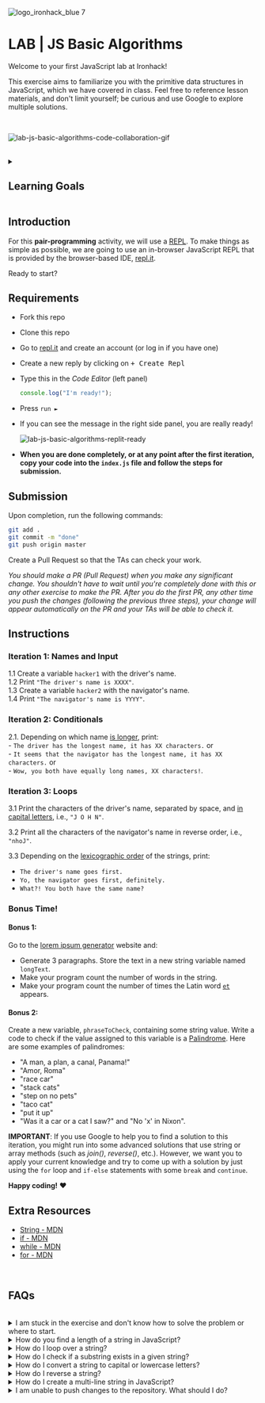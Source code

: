 ![logo_ironhack_blue 7](https://user-images.githubusercontent.com/23629340/40541063-a07a0a8a-601a-11e8-91b5-2f13e4e6b441.png)

# LAB | JS Basic Algorithms

Welcome to your first JavaScript lab at Ironhack!

This exercise aims to familiarize you with the primitive data structures in JavaScript, which we have covered in class. Feel free to reference lesson materials, and don't limit yourself; be curious and use Google to explore multiple solutions.

<br>

![lab-js-basic-algorithms-code-collaboration-gif](https://education-team-2020.s3.eu-west-1.amazonaws.com/web-dev/lab-js-basic-algorithms-code-collaboration-gif.gif)

<br>

<details>
  <summary>
   <h2>Learning Goals</h2>
  </summary>

  This exercise allows you to practice and apply the concepts and techniques taught in class. 

  Upon completion of this exercise, you will be able to:

  - Declare variables using `const` and `let` keywords and use them to store values.
  - Assign values to variables using assignment operators (`=` , `+=` , `-=` , etc.).
  - Use conditional statements (`if`, `else if`, `else`) and logical operators (AND, OR, NOT) to control the flow of the program.
  - Access and compare string characters, substrings and length.
  - Manipulate strings using basic string methods and proper (`toUpperCase()`, `toLowerCase()`, etc.).
  - Compare values using the comparison operators (`<` , `>` , `<=` , `>=` , `===`).
  - Use `for` or `while` loops to iterate over strings in normal and reverse order.

  <br>
  <hr> 

</details>

## Introduction

For this **pair-programming** activity, we will use a [REPL](https://en.wikipedia.org/wiki/Read–eval–print_loop). To make things as simple as possible, we are going to use an in-browser JavaScript REPL that is provided by the browser-based IDE, [repl.it](https://replit.com/languages/javascript).

Ready to start?

## Requirements

- Fork this repo
- Clone this repo
- Go to [repl.it](https://repl.it/languages/nodejs) and create an account (or log in if you have one)
- Create a new reply by clicking on <kbd>+ Create Repl</kbd>
- Type this in the *Code Editor* (left panel)
  ```javascript
  console.log("I'm ready!");
  ```
- Press `run ►`
- If you can see the message in the right side panel, you are really ready!

  ![lab-js-basic-algorithms-replit-ready](https://education-team-2020.s3.eu-west-1.amazonaws.com/web-dev/lab-js-basic-algorithms-replit-ready.png)

- **When you are done completely, or at any point after the first iteration, copy your code into the `index.js` file and follow the steps for submission.**

## Submission

Upon completion, run the following commands:

```bash
git add .
git commit -m "done"
git push origin master
```

Create a Pull Request so that the TAs can check your work.

*You should make a PR (Pull Request) when you make any significant change. You shouldn't have to wait until you're completely done with this or any other exercise to make the PR. After you do the first PR, any other time you push the changes (following the previous three steps), your change will appear automatically on the PR and your TAs will be able to check it.*

<!-- ## Submission -->

<!-- When you are done and you have checked that everything works fine, click on the **Share** button and copy the link from the *Share Link* field. Send this link to your TAs so they can check up on your work.
![](https://s3-eu-west-1.amazonaws.com/ih-materials/uploads/upload_b2aa98f91affe5d4c5f12f216b069184.png) -->

## Instructions

### Iteration 1: Names and Input

  1.1 Create a variable `hacker1` with the driver's name. <br>
  1.2 Print `"The driver's name is XXXX"`.<br>
  1.3 Create a variable `hacker2` with the navigator's name.<br>
  1.4 Print `"The navigator's name is YYYY"`.

### Iteration 2: Conditionals

  2.1. Depending on which name [is longer](https://developer.mozilla.org/en-US/docs/Web/JavaScript/Reference/Global_Objects/String/length), print:
  <br>
    - `The driver has the longest name, it has XX characters.` or <br>
    - `It seems that the navigator has the longest name, it has XX characters.` or <br>
    - `Wow, you both have equally long names, XX characters!`.

### Iteration 3: Loops

  3.1 Print the characters of the driver's name, separated by space, and [in capital letters](https://developer.mozilla.org/en-US/docs/Web/JavaScript/Reference/Global_Objects/String/toUpperCase), i.e., `"J O H N"`.

  3.2 Print all the characters of the navigator's name in reverse order, i.e., `"nhoJ"`.

  3.3 Depending on the [lexicographic order](https://en.wikipedia.org/wiki/Lexicographical_order) of the strings, print: <br>

- `The driver's name goes first.` <br>
- `Yo, the navigator goes first, definitely.` <br>
- `What?! You both have the same name?`

### Bonus Time!

#### Bonus 1:

Go to the [lorem ipsum generator](http://www.lipsum.com/) website and:

  - Generate 3 paragraphs. Store the text in a new string variable named `longText`.
  - Make your program count the number of words in the string.
  - Make your program count the number of times the Latin word [`et`](https://en.wiktionary.org/wiki/et#Latin) appears.

#### Bonus 2:

Create a new variable, `phraseToCheck`, containing some string value. Write a code to check if the value assigned to this variable is a [Palindrome](https://en.wikipedia.org/wiki/Palindrome). Here are some examples of palindromes: 

  - "A man, a plan, a canal, Panama!"
  - "Amor, Roma"
  - "race car"
  - "stack cats"
  - "step on no pets"
  - "taco cat"
  - "put it up"
  - "Was it a car or a cat I saw?" and "No 'x' in Nixon".

  __IMPORTANT__: If you use Google to help you to find a solution to this iteration, you might run into some advanced solutions that use string or array methods (such as _join()_, _reverse()_, etc.). However, we want you to apply your current knowledge and try to come up with a solution by just using the `for` loop and `if-else` statements with some `break` and `continue`.

__Happy coding!__ :heart:

## Extra Resources

- [String - MDN](https://developer.mozilla.org/en-US/docs/Web/JavaScript/Reference/Global_Objects/String)
- [if - MDN](https://developer.mozilla.org/en-US/docs/Web/JavaScript/Reference/Statements/if...else)
- [while - MDN](https://developer.mozilla.org/en-US/docs/Web/JavaScript/Reference/Statements/while)
- [for - MDN](https://developer.mozilla.org/en-US/docs/Web/JavaScript/Reference/Statements/for)

<br>

## FAQs

<br>

<details>
  <summary>I am stuck in the exercise and don't know how to solve the problem or where to start.</summary>
  <br>

  If you are stuck in your code and don't know how to solve the problem or where to start, you should take a step back and try to form a clear question about the specific issue you are facing. This will help you narrow down the problem and come up with potential solutions.

  For example, is it a concept that you don't understand, or are you receiving an error message that you don't know how to fix? It is usually helpful to try to state the problem as clearly as possible, including any error messages you are receiving. This can help you communicate the issue to others and potentially get help from classmates or online resources. 

  Once you have a clear understanding of the problem, you will be able to start working toward the solution.

  [Back to top](#faqs)
</details>

<details>
  <summary>How do you find a length of a string in JavaScript?</summary>
  <br>

  To find the length of a string, you can use the `length` property. Here is an example:

  ```js
  const str = "Hello, world!"";
  console.log(str.length); // 13
  ```

  The `length` property returns the number of characters in the string, including spaces and special characters.

  [Back to top](#faqs)
</details>

<details>
  <summary>How do I loop over a string?</summary>
  <br>

  Here is an example of using a `for` loop to loop over a string:

  ```js
  let str = "ironhack";

  for (let i = 0; i < str.length; i++) {
    console.log(str[i]);
  }
  ```

  This code will iterate over each character in the `str` string. The loop will run for as many iterations as there are characters in the string. 
  On each iteration, the loop will log the current character to the console.

  [Back to top](#faqs)
</details>

<details>
  <summary>How do I check if a substring exists in a given string?</summary>
  <br>

  You can use the `includes()` method to check if a substring exists in a given string. 

  This method returns a boolean value  (`true` or `false`) indicating whether the string it is called on includes the substring specified as an argument.

  Example:

  ```js
  let str = "hello world";

  console.log(str.includes("hello"));  // true
  console.log(str.includes("world"));  // true
  console.log(str.includes("bye"));    // false
  ```

  <br>

  You can also use the `indexOf()` method, which returns the index of the first occurrence of the substring within the string, or -1 if the substring is not found.

  Example:

  ```js
  let str = "hello world";

  console.log(str.indexOf("h"));      // 0
  console.log(str.indexOf("world"));  // 6
  console.log(str.indexOf("bye"));    // -1
  ```

  [Back to top](#faqs)
</details>

<details>
  <summary>How do I convert a string to capital or lowercase letters?</summary>
  <br>

  #### Uppercase

  To convert a string to *uppercase* letters, use the `toUpperCase()` method. The method `toUpperCase()` returns a new string with all the characters in uppercase.

  Example:

  ```js
  let str = "ironhack";

  console.log(str.toUpperCase());  // "IRONHACK"
  ```

  <br>

  #### Lowercase

  To convert a string to all *lowercase* letters, you can use the `toLowerCase()` method. This method returns a new string with all the characters in lowercase.

  Example:

  ```js
  let str = "IRONHACK";

  console.log(str.toLowerCase());  // "ironhack"
  ```

  It's important to note that methods `toUpperCase()` and `toLowerCase()` do not modify the original string. They return a new string that has been converted to the desired case.

  [Back to top](#faqs)
</details>

<details>
  <summary>How do I reverse a string?</summary>
  <br>

  You can use a `for` loop to iterate over the characters of the string and add them to a new string in reverse order.

  Example:

  ```js
  let str = "drawer";
  let reversed = "";

  for (let i = str.length - 1; i >= 0; i--) {
    reversed += str[i];
  }

  console.log(reversed);  // "reward"
  ```

  The above example uses a `for` loop to iterate over the characters of the `str` string in reverse order, starting at the last character and ending at the first character. On each iteration, it adds the current character to the `reversed` string.

  [Back to top](#faqs)
</details>

<details>
  <summary>How do I create a multi-line string in JavaScript?</summary>
  <br>

  To create a multi-line string in JavaScript, you must use template literals. Template literals are string literals denoted with backticks (`). They allow you to embed expressions inside string values and create strings that span multiple lines.

  Example:

  ```js
  let str = `This is an
  example of a
  multi-line string.`;

  console.log(str);
  ```

  [Back to top](#faqs)
</details>

<details>
  <summary>I am unable to push changes to the repository. What should I do?</summary>
  <br>

There are a couple of possible reasons why you may be unable to *push* changes to a Git repository:

1. **You have not committed your changes:** Before you can push your changes to the repository, you need to commit them using the `git commit` command. Make sure you have committed your changes and try pushing again. To do this, run the following terminal commands from the project folder:
  ```bash
  git add .
  git commit -m "Your commit message"
  git push
  ```
2. **You do not have permission to push to the repository:** If you have cloned the repository directly from the main Ironhack repository without making a *Fork* first, you do not have write access to the repository.
To check which remote repository you have cloned, run the following terminal command from the project folder:
  ```bash
  git remote -v
  ```
If the link shown is the same as the main Ironhack repository, you will need to fork the repository to your GitHub account first and then clone your fork to your local machine to be able to push the changes.

**Note**: You should make a copy of your local code to avoid losing it in the process.

  [Back to top](#faqs)

</details>

